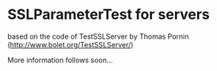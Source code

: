 # SSLParameterTest for servers
based on the code of TestSSLServer by Thomas Pornin (http://www.bolet.org/TestSSLServer/)

More information follows soon...
